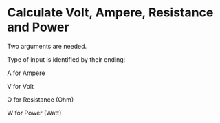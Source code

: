 Calculate Volt, Ampere, Resistance and Power
================


Two arguments are needed. 

Type of input is identified by their ending:

A for Ampere

V for Volt

O for Resistance (Ohm)

W for Power (Watt)
